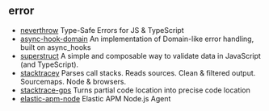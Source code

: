 ## error

- [neverthrow](https://github.com/supermacro/neverthrow) Type-Safe Errors for JS & TypeScript
- [async-hook-domain](https://github.com/tapjs/async-hook-domain) An implementation of Domain-like error handling, built on async_hooks
- [superstruct](https://github.com/ianstormtaylor/superstruct) A simple and composable way to validate data in JavaScript (and TypeScript).
- [stacktracey](https://github.com/xpl/stacktracey) Parses call stacks. Reads sources. Clean & filtered output. Sourcemaps. Node & browsers.
- [stacktrace-gps](https://github.com/stacktracejs/stacktrace-gps) Turns partial code location into precise code location
- [elastic-apm-node](https://github.com/elastic/apm-agent-nodejs) Elastic APM Node.js Agent